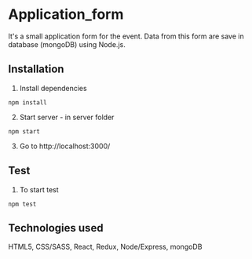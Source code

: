# Application_form

It's a small application form for the event. Data from this form are save in database (mongoDB) using Node.js.

## Installation

1. Install dependencies
```
npm install
```

2. Start server - in server folder
```
npm start
```

3. Go to http://localhost:3000/

## Test

1. To start test
```
npm test
```

## Technologies used
HTML5, CSS/SASS, React, Redux, Node/Express, mongoDB
